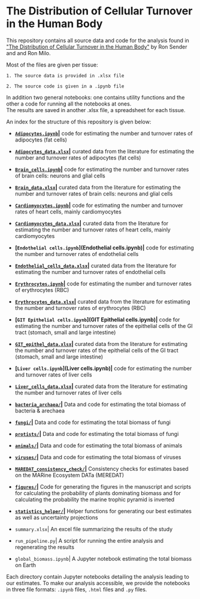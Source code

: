 # The Distribution of Cellular Turnover in the Human Body

This repository contains all source data and code for the analysis found in ["The Distribution of Cellular Turnover in the Human Body"](https://www.nature.com/articles/s41591-020-01182-9) by Ron Sender and and Ron Milo. 

Most of the files are given per tissue:

    1. The source data is provided in .xlsx file

    2. The source code is given in a .ipynb file

In addition two general notebooks: one contains utility functions and the other a code for running all the notebooks at ones.  
The results are saved in another .xlsx file, a spreadsheet for each tissue.

An index for the structure of this repository is given below:

* **[`Adipocytes.ipynb`](./Adipocytes.ipynb)|** code for estimating the number and turnover rates of adipocytes (fat cells)

* **[`Adipocytes_data.xlsx`](./Adipocytes_data.xlsx)|** curated data from the literature for estimating the number and turnover rates of adipocytes (fat cells)

* **[`Brain_cells.ipynb`](./Brain_cells.ipynb)|** code for estimating the number and turnover rates of brain cells: neurons and glial cells

* **[`Brain_data.xlsx`](/Brain_data.xlsx)|** curated data from the literature for estimating the number and turnover rates of brain cells: neurons and glial cells

* **[`Cardiomyocytes.ipynb`](Cardiomyocytes.ipynb)|** code for estimating the number and turnover rates of heart cells, mainly cardiomyocytes

* **[`Cardiomyocytes_data.xlsx`](Cardiomyocytes_data.xlsx)|** curated data from the literature for estimating the number and turnover rates of heart cells, mainly cardiomyocytes

* **[`Endothelial cells.ipynb`](Endothelial cells.ipynb)|** code for estimating the number and turnover rates of endothelial cells

* **[`Endothelial_cells_data.xlsx`](Endothelial_cells_data.xlsx)|** curated data from the literature for estimating the number and turnover rates of endothelial cells

* **[`Erythrocytes.ipynb`](Erythrocytes.ipynb)|** code for estimating the number and turnover rates of erythrocytes (RBC)

* **[`Erythrocytes_data.xlsx`](Erythrocytes_data.xlsx)|** curated data from the literature for estimating the number and turnover rates of erythrocytes (RBC)

* **[`GIT Epithelial cells.ipynb`](GIT Epithelial cells.ipynb)|** code for estimating the number and turnover rates of the epithelial cells of the GI tract (stomach, small and large intestine)

* **[`GIT_epithel_data.xlsx`](GIT_epithel_data.xlsx)|** curated data from the literature for estimating the number and turnover rates of the epithelial cells of the GI tract (stomach, small and large intestine)

* **[`Liver cells.ipynb`](Liver cells.ipynb)|** code for estimating the number and turnover rates of liver cells

* **[`Liver_cells_data.xlsx`](Liver_cells_data.xlsx)|** curated data from the literature for estimating the number and turnover rates of liver cells


* **[`bacteria_archaea/`](./bacteria_archaea)|** Data and code for estimating the total biomass of bacteria & arechaea

* **[`fungi/`](./fungi)|** Data and code for estimating the total biomass of fungi

* **[`protists/`](./protists)|** Data and code for estimating the total biomass of fungi

* **[`animals/`](./animals)|** Data and code for estimating the total biomass of animals

* **[`viruses/`](./viruses)|** Data and code for estimating the total biomass of viruses

* **[`MAREDAT_consistency_check/`](./MAREDAT_consistency_check)|** Consistency checks for estimates based on the MARine Ecosystem DATa (MEREDAT)

* **[`figures/`](./figures)|** Code for generating the figures in the manuscript and scripts for calculating the probability of plants dominating biomass and for calculating the probability the marine trophic pyramid is inverted

* **[`statistics_helper/`](./statistics_helper)|** Helper functions for generating our best estimates as well as uncertainty projections

* `summary.xlsx`| An excel file summarizing the results of the study

* `run_pipeline.py`| A script for running the entire analysis and regenerating the results

* `global_biomass.ipynb`| A Jupyter notebook estimating the total biomass on Earth

Each directory contain Jupyter notebooks detailing the analysis leading to our estimates. To make our analysis accessible, we provide the notebooks in three file formats: `.ipynb` files, `.html` files and `.py` files.

